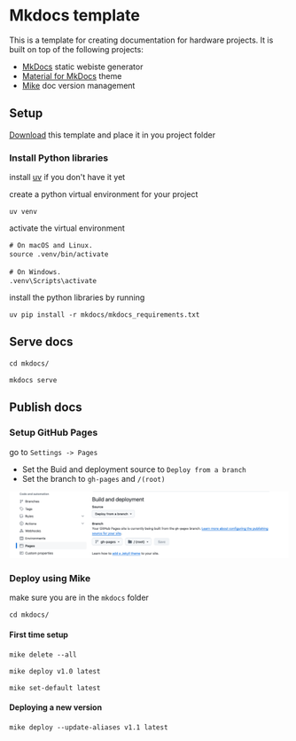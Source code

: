
# Mkdocs template
This is a template for creating documentation for hardware projects. It is built on top of the following projects:

- [MkDocs](https://github.com/mkdocs/mkdocs) static webiste generator
- [Material for MkDocs](https://github.com/squidfunk/mkdocs-material) theme
- [Mike](https://github.com/jimporter/mike) doc version management


## Setup
[Download](https://github.com/alustig3/mkdocs/releases/download/v1.0/mkdocs.zip) this template and place it in you project folder


### Install Python libraries
install [uv](https://github.com/astral-sh/uv?tab=readme-ov-file#getting-started) if you don't have it yet

create a python virtual environment for your project

```
uv venv
```

activate the virtual environment
```
# On macOS and Linux.
source .venv/bin/activate

# On Windows.
.venv\Scripts\activate
```


install the python libraries by running 

```
uv pip install -r mkdocs/mkdocs_requirements.txt
```

## Serve docs
```
cd mkdocs/
```
```
mkdocs serve
```

## Publish docs

### Setup GitHub Pages

go to `Settings -> Pages`
- Set the Buid and deployment source to `Deploy from a branch`
- Set the branch to `gh-pages` and `/(root)`

![pages setup](/pages_setup.png)

### Deploy using Mike

make sure you are in the `mkdocs` folder
```
cd mkdocs/
```

#### First time setup
```
mike delete --all
```

```
mike deploy v1.0 latest
```

```
mike set-default latest
```

#### Deploying a new version

```
mike deploy --update-aliases v1.1 latest
```